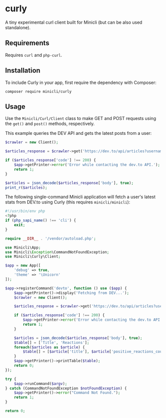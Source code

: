 # curly
A tiny experimental curl client built for Minicli (but can be also used standalone). 

## Requirements

Requires `curl` and `php-curl`.

## Installation

To include Curly in your app, first require the dependency with Composer:

```shell
composer require minicli/curly
```

## Usage

Use the `Minicli/Curl/Client` class to make GET and POST requests using the `get()` and `post()` methods, respectively.

This example queries the DEV API and gets the latest posts from a user:

```php
$crawler = new Client();

$articles_response = $crawler->get('https://dev.to/api/articles?username=erikaheidi');

if ($articles_response['code'] !== 200) {
    $app->getPrinter->error('Error while contacting the dev.to API.');
    return 1;
}

$articles = json_decode($articles_response['body'], true);
print_r($articles);
```

The following single-command Minicli application will fetch a user's latest stats from DEV.to using Curly (this requires `minicli/minicli`):

```php
#!/usr/bin/env php
<?php
if (php_sapi_name() !== 'cli') {
    exit;
}

require __DIR__ . '/vendor/autoload.php';

use Minicli\App;
use Minicli\Exception\CommandNotFoundException;
use Minicli\Curly\Client;

$app = new App([
    'debug' => true,
    'theme' => '\Unicorn'
]);

$app->registerCommand('devto', function () use ($app) {
    $app->getPrinter()->display('Fetching from DEV...');
    $crawler = new Client();

    $articles_response = $crawler->get('https://dev.to/api/articles?username=DEVUSERNAME');

    if ($articles_response['code'] !== 200) {
        $app->getPrinter->error('Error while contacting the dev.to API.');
        return 1;
    }

    $articles = json_decode($articles_response['body'], true);
    $table[] = ['Title', 'Reactions'];
    foreach($articles as $article) {
        $table[] = [$article['title'], $article['positive_reactions_count']];
    }
    $app->getPrinter()->printTable($table);
    return 0;
});

try {
    $app->runCommand($argv);
} catch (CommandNotFoundException $notFoundException) {
    $app->getPrinter()->error("Command Not Found.");
    return 1;
}

return 0;
```
